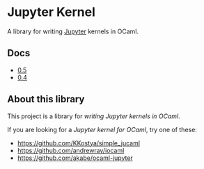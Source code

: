 # Jupyter Kernel

A library for writing [Jupyter](https://jupyter.org) kernels in OCaml.

## Docs

- [0.5](0.5)
- [0.4](0.4)

## About this library

This project is a library for *writing Jupyter kernels in OCaml*.

If you are looking for a *Jupyter kernel for OCaml*, try one of these:
- https://github.com/KKostya/simple_jucaml
- https://github.com/andrewray/iocaml
- https://github.com/akabe/ocaml-jupyter
